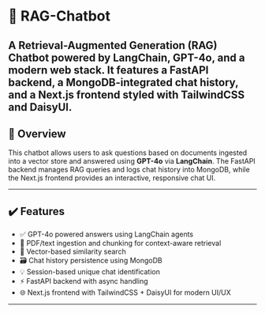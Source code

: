 # 🤖 RAG-Chatbot

A **Retrieval-Augmented Generation (RAG) Chatbot** powered by **LangChain**, **GPT-4o**, and a modern web stack. It features a FastAPI backend, a MongoDB-integrated chat history, and a Next.js frontend styled with TailwindCSS and DaisyUI.
---

## 🧠 Overview

This chatbot allows users to ask questions based on documents ingested into a vector store and answered using **GPT-4o** via **LangChain**. The FastAPI backend manages RAG queries and logs chat history into MongoDB, while the Next.js frontend provides an interactive, responsive chat UI.

---

## ✔️ Features

- ✅ GPT-4o powered answers using LangChain agents
- 📄 PDF/text ingestion and chunking for context-aware retrieval
- 🧠 Vector-based similarity search
- 🗃 Chat history persistence using MongoDB
- 💡 Session-based unique chat identification
- ⚡ FastAPI backend with async handling
- 🌐 Next.js frontend with TailwindCSS + DaisyUI for modern UI/UX

---
